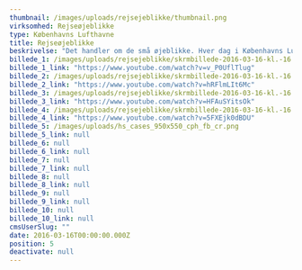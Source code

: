 ```yaml
---
thumbnail: /images/uploads/rejsejeblikke/thumbnail.png
virksomhed: Rejseøjeblikke
type: Københavns Lufthavne
title: Rejseøjeblikke
beskrivelse: "Det handler om de små øjeblikke. Hver dag i Københavns Lufthavne mødes mennesker fra nær og fjern og med hver deres historie og hver deres rejseøjeblik. Denne helt særlige stemning ønskede Københavns Lufthavne og Hjaltelin Stahl at sætte fokus på. Vi valgte derfor at lade Christiane Schaumburg-Müller, Rune Glifberg, Nicolai Nørgaard og Emma Leth dele deres egne CPH rejseøjeblikke i #CPHairport."
billede_1: /images/uploads/rejsejeblikke/skrmbillede-2016-03-16-kl.-16.16.47.png
billede_1_link: "https://www.youtube.com/watch?v=v_P0UflTlug"
billede_2: /images/uploads/rejsejeblikke/skrmbillede-2016-03-16-kl.-16.20.19.png
billede_2_link: "https://www.youtube.com/watch?v=hRFlmLIt6Mc"
billede_3: /images/uploads/rejsejeblikke/skrmbillede-2016-03-16-kl.-16.22.05.png
billede_3_link: "https://www.youtube.com/watch?v=HFAuSYitsOk"
billede_4: /images/uploads/rejsejeblikke/skrmbillede-2016-03-16-kl.-16.23.38.png
billede_4_link: "https://www.youtube.com/watch?v=5FXEjk0dBDU"
billede_5: /images/uploads/hs_cases_950x550_cph_fb_cr.png
billede_5_link: null
billede_6: null
billede_6_link: null
billede_7: null
billede_7_link: null
billede_8: null
billede_8_link: null
billede_9: null
billede_9_link: null
billede_10: null
billede_10_link: null
cmsUserSlug: ""
date: 2016-03-16T00:00:00.000Z
position: 5
deactivate: null
---
```



